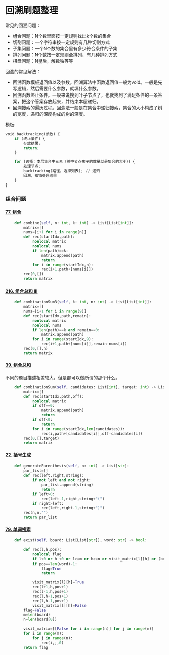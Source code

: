 # 回溯刷题整理

常见的回溯问题：

- 组合问题：N个数里面按一定规则找出k个数的集合
- 切割问题：一个字符串按一定规则有几种切割方式
- 子集问题：一个N个数的集合里有多少符合条件的子集
- 排列问题：N个数按一定规则全排列，有几种排列方式
- 棋盘问题：N皇后，解数独等等

回溯的常见解法：

- 回溯函数模板返回值以及参数。回溯算法中函数返回值一般为void。一般是先写逻辑，然后需要什么参数，就填什么参数。
- 回溯函数终止条件。一般来说搜到叶子节点了，也就找到了满足条件的一条答案，把这个答案存放起来，并结束本层递归。
- 回溯搜索的遍历过程。回溯法一般是在集合中递归搜索，集合的大小构成了树的宽度，递归的深度构成的树的深度。

模板:

```python
void backtracking(参数) {
    if (终止条件) {
        存放结果;
        return;
    }

    for (选择：本层集合中元素（树中节点孩子的数量就是集合的大小）) {
        处理节点;
        backtracking(路径，选择列表); // 递归
        回溯，撤销处理结果
    }
}


```

### 组合问题

#### [77. 组合](https://leetcode-cn.com/problems/combinations/)

```python
    def combine(self, n: int, k: int) -> List[List[int]]:
        matrix=[]
        nums=[i+1 for i in range(n)]
        def rec(startIdx,path):
            nonlocal matrix
            nonlocal nums
            if len(path)==k:
                matrix.append(path)
                return 
            for i in range(startIdx,n):
                rec(i+1,path+[nums[i]])
        rec(0,[])
        return matrix
```

#### [216. 组合总和 III](https://leetcode-cn.com/problems/combination-sum-iii/)

```python
    def combinationSum3(self, k: int, n: int) -> List[List[int]]:
        matrix=[]
        nums=[i+1 for i in range(9)]
        def rec(startIdx,path,remain):
            nonlocal matrix
            nonlocal nums
            if len(path)==k and remain==0:
                matrix.append(path)
            for i in range(startIdx,9):
                rec(i+1,path+[nums[i]],remain-nums[i])
        rec(0,[],n)
        return matrix

```

#### [39. 组合总和](https://leetcode-cn.com/problems/combination-sum/)

不同的题目描述相差较大，但是都可以做所谓的那个什么。

```python
    def combinationSum(self, candidates: List[int], target: int) -> List[List[int]]:
        matrix=[]
        def rec(startIdx,path,off):
            nonlocal matrix
            if off==0:
                matrix.append(path)
                return 
            if off<0:
                return 
            for i in range(startIdx,len(candidates)):
                rec(i,path+[candidates[i]],off-candidates[i])
        rec(0,[],target)
        return matrix
```

#### [22. 括号生成](https://leetcode-cn.com/problems/generate-parentheses/)

```python
    def generateParenthesis(self, n: int) -> List[str]:
        par_list=[]
        def rec(left,right,string):
            if not left and not right:
                par_list.append(string)
                return 
            if left>0:
                rec(left-1,right,string+"(")
            if right>left:
                rec(left,right-1,string+")")       
        rec(n,n,"")
        return par_list
```

#### [79. 单词搜索](https://leetcode-cn.com/problems/word-search/)

```python
    def exist(self, board: List[List[str]], word: str) -> bool:
        
        def rec(l,h,pos):
            nonlocal flag
            if l<0 or h <0 or l>=m or h>=n or visit_matrix[l][h] or (board[l][h] != word[pos]) or flag:return 
            if pos==len(word)-1: 
                flag=True 
                return 

            visit_matrix[l][h]=True
            rec(l+1,h,pos+1)
            rec(l-1,h,pos+1)
            rec(l,h+1,pos+1)
            rec(l,h-1,pos+1)
            visit_matrix[l][h]=False
        flag=False
        m=len(board)
        n=len(board[0])
        
        visit_matrix=[[False for i in range(n)] for j in range(m)]
        for i in range(m):
            for j in range(n):
                rec(i,j,0)
        return flag
```

